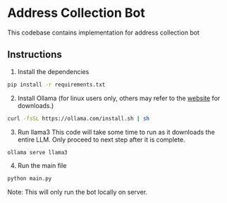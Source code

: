 # Address Collection Bot

This codebase contains implementation for address collection bot

## Instructions

1. Install the dependencies
```bash
pip install -r requirements.txt
```

2. Install Ollama (for linux users only, others may refer to the [website](https://ollama.com/download/) for downloads.)
```bash
curl -fsSL https://ollama.com/install.sh | sh
```

3. Run llama3 
This code will take some time to run as it downloads the entire LLM. Only proceed to next step after it is complete.
```bash
ollama serve llama3
```

4. Run the main file 
```bash
python main.py
```

Note: This will only run the bot locally on server.